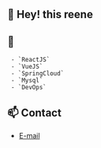 ## :rocket: Hey! this reene
## :book: 
     - `ReactJS`
     - `VueJS`
     - `SpringCloud`
     - `Mysql`
     - `DevOps`
## :mailbox: Contact
 - <a target="_blank" href="mailto:reene44444@gmail.com">E-mail</a>
